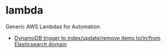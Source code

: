 # lambda
Generic AWS Lambdas for Automation

- [DynamoDB trigger to index/update/remove items to/in/from Elasticsearch domain](./DynamoDbToElasticsearch/)